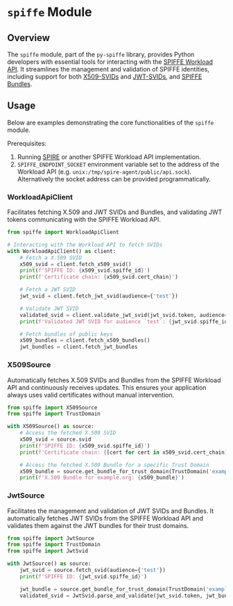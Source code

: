 # `spiffe` Module

## Overview

The `spiffe` module, part of the `py-spiffe` library, provides Python developers with essential tools for interacting
with
the [SPIFFE Workload API](https://github.com/spiffe/spiffe/blob/main/standards/SPIFFE_Workload_API.md). It streamlines
the management and validation of SPIFFE identities, including support for
both [X509-SVIDs](https://github.com/spiffe/spiffe/blob/main/standards/X509-SVID.md)
and [JWT-SVIDs](https://github.com/spiffe/spiffe/blob/main/standards/JWT-SVID.md), and
[SPIFFE Bundles](https://github.com/spiffe/spiffe/blob/main/standards/SPIFFE_Trust_Domain_and_Bundle.md#3-spiffe-bundles).

## Usage

Below are examples demonstrating the core functionalities of the `spiffe` module.

Prerequisites:

1. Running [SPIRE](https://spiffe.io/spire/) or another SPIFFE Workload API implementation.
2. `SPIFFE_ENDPOINT_SOCKET` environment variable set to the address of the Workload
   API (e.g. `unix:/tmp/spire-agent/public/api.sock`). Alternatively the socket address can be
   provided programmatically.

### WorkloadApiClient

Facilitates fetching X.509 and JWT SVIDs and Bundles, and validating JWT tokens communicating with the SPIFFE Workload
API.

```python
from spiffe import WorkloadApiClient

# Interacting with the Workload API to fetch SVIDs
with WorkloadApiClient() as client:
    # Fetch a X.509 SVID
    x509_svid = client.fetch_x509_svid()
    print(f'SPIFFE ID: {x509_svid.spiffe_id}')
    print(f'Certificate chain: {x509_svid.cert_chain}')

    # Fetch a JWT SVID
    jwt_svid = client.fetch_jwt_svid(audience={'test'})

    # Validate JWT SVID
    validated_svid = client.validate_jwt_svid(jwt_svid.token, audience='test')
    print(f'Validated JWT SVID for audience `test`: {jwt_svid.spiffe_id}')

    # Fetch bundles of public keys
    x509_bundles = client.fetch_x509_bundles()
    jwt_bundles = client.fetch_jwt_bundles
```

### X509Source

Automatically fetches X.509 SVIDs and Bundles from the SPIFFE Workload API and continuously receives updates. This
ensures your application always uses valid certificates without manual intervention.

```python
from spiffe import X509Source
from spiffe import TrustDomain

with X509Source() as source:
    # Access the fetched X.509 SVID
    x509_svid = source.svid
    print(f'SPIFFE ID: {x509_svid.spiffe_id}')
    print(f'Certificate chain: {[cert for cert in x509_svid.cert_chain]}')

    # Access the fetched X.509 Bundle for a specific Trust Domain
    x509_bundle = source.get_bundle_for_trust_domain(TrustDomain('example.org'))
    print(f'X.509 Bundle for example.org: {x509_bundle}')
```

### JwtSource

Facilitates the management and validation of JWT SVIDs and Bundles. It automatically fetches JWT SVIDs from the SPIFFE
Workload API and validates them against the JWT bundles for their trust domains.

```python
from spiffe import JwtSource
from spiffe import TrustDomain
from spiffe import JwtSvid

with JwtSource() as source:
    jwt_svid = source.fetch_svid(audience={'test'})
    print(f'SPIFFE ID: {jwt_svid.spiffe_id}')

    jwt_bundle = source.get_bundle_for_trust_domain(TrustDomain('example.org'))
    validated_svid = JwtSvid.parse_and_validate(jwt_svid.token, jwt_bundle, audience={'test'})
```

